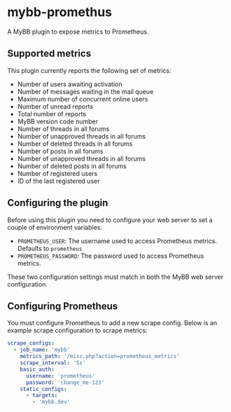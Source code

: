 # mybb-promethus

A MyBB plugin to expose metrics to Prometheus.

## Supported metrics

This plugin currently reports the following set of metrics:

- Number of users awaiting activation
- Number of messages waiting in the mail queue
- Maximum number of concurrent online users
- Number of unread reports
- Total number of reports
- MyBB version code number
- Number of threads in all forums
- Number of unapproved threads in all forums
- Number of deleted threads in all forums
- Number of posts in all forums
- Number of unapproved threads in all forums
- Number of deleted posts in all forums
- Number of registered users
- ID of the last registered user

## Configuring the plugin

Before using this plugin you need to configure your web server to set a couple of environment variables:

- `PROMETHEUS_USER`: The username used to access Prometheus metrics. Defaults to `prometheus`
- `PROMETHEUS_PASSWORD`: The password used to access Prometheus metrics.

These two configuration settings must match in both the MyBB web server configuration.

## Configuring Prometheus

You must configure Prometheus to add a new scrape config. Below is an example scrape configuration to scrape metrics:

```yaml
scrape_configs:
  - job_name: 'mybb'
    metrics_path: '/misc.php?action=prometheus_metrics'
    scrape_interval: '5s'
    basic_auth:
      username: 'prometheus'
      password: 'change_me-123'
    static_configs:
      - targets:
        - 'mybb.dev'

```